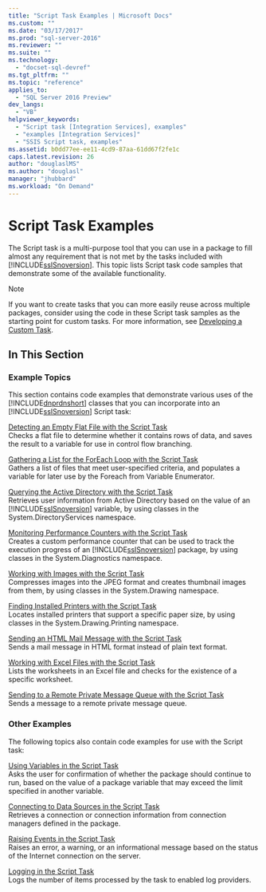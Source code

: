 ```yaml
---
title: "Script Task Examples | Microsoft Docs"
ms.custom: ""
ms.date: "03/17/2017"
ms.prod: "sql-server-2016"
ms.reviewer: ""
ms.suite: ""
ms.technology: 
  - "docset-sql-devref"
ms.tgt_pltfrm: ""
ms.topic: "reference"
applies_to: 
  - "SQL Server 2016 Preview"
dev_langs: 
  - "VB"
helpviewer_keywords: 
  - "Script task [Integration Services], examples"
  - "examples [Integration Services]"
  - "SSIS Script task, examples"
ms.assetid: b0dd77ee-ee11-4cd9-87aa-61dd67f2fe1c
caps.latest.revision: 26
author: "douglaslMS"
ms.author: "douglasl"
manager: "jhubbard"
ms.workload: "On Demand"
---
```

# Script Task Examples
  The Script task is a multi-purpose tool that you can use in a package to fill almost any requirement that is not met by the tasks included with [!INCLUDE[ssISnoversion](../../includes/ssisnoversion-md.md)]. This topic lists Script task code samples that demonstrate some of the available functionality.  
  
> [!NOTE]  
>  If you want to create tasks that you can more easily reuse across multiple packages, consider using the code in these Script task samples as the starting point for custom tasks. For more information, see [Developing a Custom Task](../../integration-services/extending-packages-custom-objects/task/developing-a-custom-task.md).  
  
## In This Section  
  
### Example Topics  
 This section contains code examples that demonstrate various uses of the [!INCLUDE[dnprdnshort](../../includes/dnprdnshort-md.md)] classes that you can incorporate into an [!INCLUDE[ssISnoversion](../../includes/ssisnoversion-md.md)] Script task:  
  
 [Detecting an Empty Flat File with the Script Task](../../integration-services/extending-packages-scripting-task-examples/detecting-an-empty-flat-file-with-the-script-task.md)  
 Checks a flat file to determine whether it contains rows of data, and saves the result to a variable for use in control flow branching.  
  
 [Gathering a List for the ForEach Loop with the Script Task](../../integration-services/extending-packages-scripting-task-examples/gathering-a-list-for-the-foreach-loop-with-the-script-task.md)  
 Gathers a list of files that meet user-specified criteria, and populates a variable for later use by the Foreach from Variable Enumerator.  
  
 [Querying the Active Directory with the Script Task](../../integration-services/extending-packages-scripting-task-examples/querying-the-active-directory-with-the-script-task.md)  
 Retrieves user information from Active Directory based on the value of an [!INCLUDE[ssISnoversion](../../includes/ssisnoversion-md.md)] variable, by using classes in the System.DirectoryServices namespace.  
  
 [Monitoring Performance Counters with the Script Task](../../integration-services/extending-packages-scripting-task-examples/monitoring-performance-counters-with-the-script-task.md)  
 Creates a custom performance counter that can be used to track the execution progress of an [!INCLUDE[ssISnoversion](../../includes/ssisnoversion-md.md)] package, by using classes in the System.Diagnostics namespace.  
  
 [Working with Images with the Script Task](../../integration-services/extending-packages-scripting-task-examples/working-with-images-with-the-script-task.md)  
 Compresses images into the JPEG format and creates thumbnail images from them, by using classes in the System.Drawing namespace.  
  
 [Finding Installed Printers with the Script Task](../../integration-services/extending-packages-scripting-task-examples/finding-installed-printers-with-the-script-task.md)  
 Locates installed printers that support a specific paper size, by using classes in the System.Drawing.Printing namespace.  
  
 [Sending an HTML Mail Message with the Script Task](../../integration-services/extending-packages-scripting-task-examples/sending-an-html-mail-message-with-the-script-task.md)  
 Sends a mail message in HTML format instead of plain text format.  
  
 [Working with Excel Files with the Script Task](../../integration-services/extending-packages-scripting-task-examples/working-with-excel-files-with-the-script-task.md)  
 Lists the worksheets in an Excel file and checks for the existence of a specific worksheet.  
  
 [Sending to a Remote Private Message Queue with the Script Task](../../integration-services/extending-packages-scripting-task-examples/sending-to-a-remote-private-message-queue-with-the-script-task.md)  
 Sends a message to a remote private message queue.  
  
### Other Examples  
 The following topics also contain code examples for use with the Script task:  
  
 [Using Variables in the Script Task](../../integration-services/extending-packages-scripting/task/using-variables-in-the-script-task.md)  
 Asks the user for confirmation of whether the package should continue to run, based on the value of a package variable that may exceed the limit specified in another variable.  
  
 [Connecting to Data Sources in the Script Task](../../integration-services/extending-packages-scripting/task/connecting-to-data-sources-in-the-script-task.md)  
 Retrieves a connection or connection information from connection managers defined in the package.  
  
 [Raising Events in the Script Task](../../integration-services/extending-packages-scripting/task/raising-events-in-the-script-task.md)  
 Raises an error, a warning, or an informational message based on the status of the Internet connection on the server.  
  
 [Logging in the Script Task](../../integration-services/extending-packages-scripting/task/logging-in-the-script-task.md)  
 Logs the number of items processed by the task to enabled log providers.  
  
  

